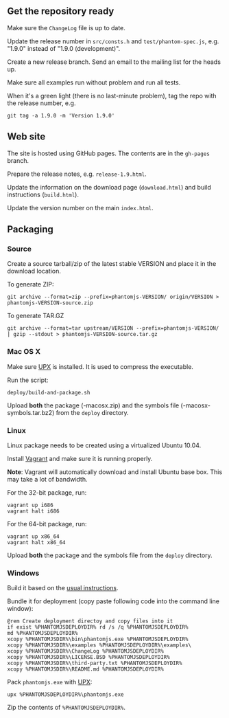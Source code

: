 ## Get the repository ready

Make sure the `ChangeLog` file is up to date.

Update the release number in `src/consts.h` and `test/phantom-spec.js`, e.g. "1.9.0" instead of "1.9.0 (development)".

Create a new release branch. Send an email to the mailing list for the heads up.

Make sure all examples run without problem and run all tests.

When it's a green light (there is no last-minute problem), tag the repo with the release number, e.g.

```
git tag -a 1.9.0 -m 'Version 1.9.0'
```

## Web site

The site is hosted using GitHub pages. The contents are in the `gh-pages` branch.

Prepare the release notes, e.g. `release-1.9.html`.

Update the information on the download page (`download.html`) and build instructions (`build.html`).

Update the version number on the main `index.html`.

## Packaging

### Source

Create a source tarball/zip of the latest stable VERSION and place it in the download location.

To generate ZIP:

```
git archive --format=zip --prefix=phantomjs-VERSION/ origin/VERSION > phantomjs-VERSION-source.zip
```

To generate TAR.GZ

```
git archive --format=tar upstream/VERSION --prefix=phantomjs-VERSION/ | gzip --stdout > phantomjs-VERSION-source.tar.gz
```

### Mac OS X

Make sure [UPX](http://upx.sf.net/) is installed. It is used to compress the executable.

Run the script:

```
deploy/build-and-package.sh
```

Upload **both** the package (-macosx.zip) and the symbols file (-macosx-symbols.tar.bz2) from the `deploy` directory.

### Linux

Linux package needs to be created using a virtualized Ubuntu 10.04.

Install [Vagrant](http://www.vagrantup.com) and make sure it is running properly.

**Note**: Vagrant will automatically download and install Ubuntu base box. This may take a lot of bandwidth.

For the 32-bit package, run:

```
vagrant up i686
vagrant halt i686
```
For the 64-bit package, run:

```
vagrant up x86_64
vagrant halt x86_64
```

Upload **both** the package and the symbols file from the `deploy` directory.


### Windows

Build it based on the [usual instructions](http://phantomjs.org/build.html#windows).

Bundle it for deployment (copy paste following code into the command line window):

```
@rem Create deployment directoy and copy files into it
if exist %PHANTOMJSDEPLOYDIR% rd /s /q %PHANTOMJSDEPLOYDIR%
md %PHANTOMJSDEPLOYDIR%
xcopy %PHANTOMJSDIR%\bin\phantomjs.exe %PHANTOMJSDEPLOYDIR%
xcopy %PHANTOMJSDIR%\examples %PHANTOMJSDEPLOYDIR%\examples\
xcopy %PHANTOMJSDIR%\ChangeLog %PHANTOMJSDEPLOYDIR%
xcopy %PHANTOMJSDIR%\LICENSE.BSD %PHANTOMJSDEPLOYDIR%
xcopy %PHANTOMJSDIR%\third-party.txt %PHANTOMJSDEPLOYDIR%
xcopy %PHANTOMJSDIR%\README.md %PHANTOMJSDEPLOYDIR%
```

Pack `phantomjs.exe` with [UPX](http://upx.sf.net/):

```
upx %PHANTOMJSDEPLOYDIR%\phantomjs.exe
```

Zip the contents of `%PHANTOMJSDEPLOYDIR%`.